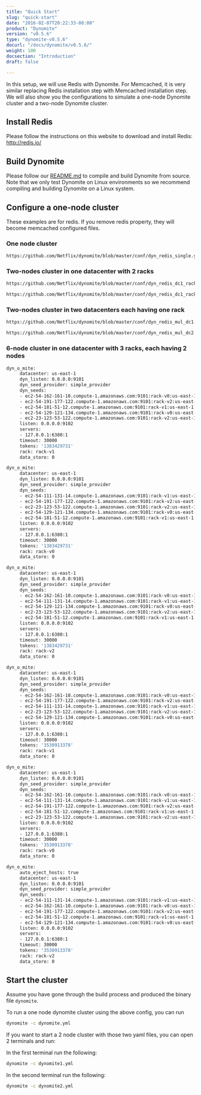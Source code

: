 ```yaml
---
title: "Quick Start"
slug: "quick-start"
date: "2016-02-07T20:22:33-08:00"
product: "Dynomite"
version: "v0.5.6"
type: "dynomite-v0.5.6"
docurl: "/docs/dynomite/v0.5.6/"
weight: 100
docsection: "Introduction"
draft: false

---
```


In this setup, we will use Redis with Dynomite. For Memcached, it is very similar replacing Redis installation step with Memcached installation step. We will also show you the configurations to simulate a one-node Dynomite cluster and a two-node Dynomite cluster.

## Install Redis

Please follow the instructions on this website to download and install Redis: http://redis.io/

## Build Dynomite

Please follow our [README.md](https://github.com/Netflix/dynomite/blob/master/README.md) to compile and build Dynomite from source. Note that we only test Dynomite on Linux environments so we recommend compiling and building Dynomite on a Linux system.

## Configure a one-node cluster

These examples are for redis. If you remove redis property, they will become memcached configured files.

### One node cluster

```bash
https://github.com/Netflix/dynomite/blob/master/conf/dyn_redis_single.yml  
```

### Two-nodes cluster in one datacenter with 2 racks

```bash
https://github.com/Netflix/dynomite/blob/master/conf/dyn_redis_dc1_rack1.yml

https://github.com/Netflix/dynomite/blob/master/conf/dyn_redis_dc1_rack2.yml
```

### Two-nodes cluster in two datacenters each having one rack

```bash
https://github.com/Netflix/dynomite/blob/master/conf/dyn_redis_mul_dc1.yml

https://github.com/Netflix/dynomite/blob/master/conf/dyn_redis_mul_dc2.yml
```

### 6-node cluster in one datacenter with 3 racks, each having 2 nodes

```bash
dyn_o_mite:
     datacenter: us-east-1
     dyn_listen: 0.0.0.0:9101
     dyn_seed_provider: simple_provider
     dyn_seeds:
     - ec2-54-162-161-10.compute-1.amazonaws.com:9101:rack-v0:us-east-1:1383429731
     - ec2-54-191-177-122.compute-1.amazonaws.com:9101:rack-v2:us-east-1:1383429731
     - ec2-54-181-51-12.compute-1.amazonaws.com:9101:rack-v1:us-east-1:3530913378
     - ec2-54-129-121-134.compute-1.amazonaws.com:9101:rack-v0:us-east-1:3530913378
     - ec2-23-123-53-122.compute-1.amazonaws.com:9101:rack-v2:us-east-1:3530913378
     listen: 0.0.0.0:9102
     servers:
     - 127.0.0.1:6380:1
     timeout: 30000
     tokens: '1383429731'
     rack: rack-v1
     data_store: 0
```

```bash
dyn_o_mite:
     datacenter: us-east-1
     dyn_listen: 0.0.0.0:9101
     dyn_seed_provider: simple_provider
     dyn_seeds:
     - ec2-54-111-131-14.compute-1.amazonaws.com:9101:rack-v1:us-east-1:1383429731
     - ec2-54-191-177-122.compute-1.amazonaws.com:9101:rack-v2:us-east-1:1383429731
     - ec2-23-123-53-122.compute-1.amazonaws.com:9101:rack-v2:us-east-1:3530913378
     - ec2-54-129-121-134.compute-1.amazonaws.com:9101:rack-v0:us-east-1:3530913378
     - ec2-54-181-51-12.compute-1.amazonaws.com:9101:rack-v1:us-east-1:3530913378
     listen: 0.0.0.0:9102
     servers:
     - 127.0.0.1:6380:1
     timeout: 30000
     tokens: '1383429731'
     rack: rack-v0
     data_store: 0
```

```bash
dyn_o_mite:
     datacenter: us-east-1
     dyn_listen: 0.0.0.0:9101
     dyn_seed_provider: simple_provider
     dyn_seeds:
     - ec2-54-162-161-10.compute-1.amazonaws.com:9101:rack-v0:us-east-1:1383429731
     - ec2-54-111-131-14.compute-1.amazonaws.com:9101:rack-v1:us-east-1:1383429731
     - ec2-54-129-121-134.compute-1.amazonaws.com:9101:rack-v0:us-east-1:3530913378
     - ec2-23-123-53-122.compute-1.amazonaws.com:9101:rack-v2:us-east-1:3530913378
     - ec2-54-181-51-12.compute-1.amazonaws.com:9101:rack-v1:us-east-1:3530913378
     listen: 0.0.0.0:9102
     servers:
     - 127.0.0.1:6380:1
     timeout: 30000
     tokens: '1383429731'
     rack: rack-v2
     data_store: 0
```

```bash
dyn_o_mite:
     datacenter: us-east-1
     dyn_listen: 0.0.0.0:9101
     dyn_seed_provider: simple_provider
     dyn_seeds:
     - ec2-54-162-161-10.compute-1.amazonaws.com:9101:rack-v0:us-east-1:1383429731
     - ec2-54-191-177-122.compute-1.amazonaws.com:9101:rack-v2:us-east-1:1383429731
     - ec2-54-111-131-14.compute-1.amazonaws.com:9101:rack-v1:us-east-1:1383429731
     - ec2-23-123-53-122.compute-1.amazonaws.com:9101:rack-v2:us-east-1:3530913378
     - ec2-54-129-121-134.compute-1.amazonaws.com:9101:rack-v0:us-east-1:3530913378
     listen: 0.0.0.0:9102
     servers:
     - 127.0.0.1:6380:1
     timeout: 30000
     tokens: '3530913378'
     rack: rack-v1
     data_store: 0
```

```bash
dyn_o_mite:
     datacenter: us-east-1
     dyn_listen: 0.0.0.0:9101
     dyn_seed_provider: simple_provider
     dyn_seeds:
     - ec2-54-162-161-10.compute-1.amazonaws.com:9101:rack-v0:us-east-1:1383429731
     - ec2-54-111-131-14.compute-1.amazonaws.com:9101:rack-v1:us-east-1:1383429731
     - ec2-54-191-177-122.compute-1.amazonaws.com:9101:rack-v2:us-east-1:1383429731
     - ec2-54-181-51-12.compute-1.amazonaws.com:9101:rack-v1:us-east-1:3530913378
     - ec2-23-123-53-122.compute-1.amazonaws.com:9101:rack-v2:us-east-1:3530913378
     listen: 0.0.0.0:9102
     servers:
     - 127.0.0.1:6380:1
     timeout: 30000
     tokens: '3530913378'
     rack: rack-v0
     data_store: 0
```

```bash
dyn_o_mite:
     auto_eject_hosts: true
     datacenter: us-east-1
     dyn_listen: 0.0.0.0:9101
     dyn_seed_provider: simple_provider
     dyn_seeds:
     - ec2-54-111-131-14.compute-1.amazonaws.com:9101:rack-v1:us-east-1:1383429731
     - ec2-54-162-161-10.compute-1.amazonaws.com:9101:rack-v0:us-east-1:1383429731
     - ec2-54-191-177-122.compute-1.amazonaws.com:9101:rack-v2:us-east-1:1383429731
     - ec2-54-181-51-12.compute-1.amazonaws.com:9101:rack-v1:us-east-1:3530913378
     - ec2-54-129-121-134.compute-1.amazonaws.com:9101:rack-v0:us-east-1:3530913378
     listen: 0.0.0.0:9102
     servers:
     - 127.0.0.1:6380:1
     timeout: 30000
     tokens: '3530913378'
     rack: rack-v2
     data_store: 0
```

## Start the cluster

Assume you have gone through the build process and produced the binary file `dynomite`.

To run a one node dynomite cluster using the above config, you can run 

```bash
dynomite -c dynomite.yml
```

If you want to start a 2 node cluster with those two yaml files, you can open 2 terminals and run:
 
In the first terminal run the following:

```bash
dynomite -c dynomite1.yml
```

In the second terminal run the following:

```bash
dynomite -c dynomite2.yml
```
